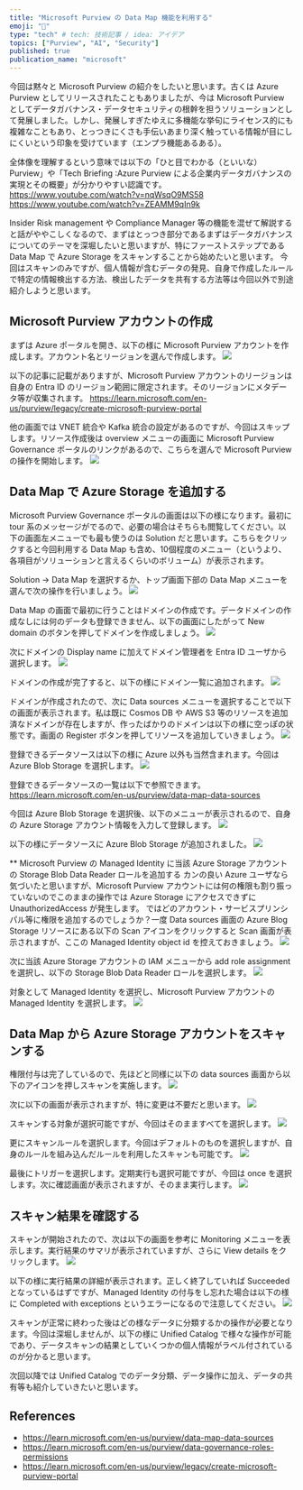 ```yaml
---
title: "Microsoft Purview の Data Map 機能を利用する"
emoji: "🦔"
type: "tech" # tech: 技術記事 / idea: アイデア
topics: ["Purview", "AI", "Security"]
published: true
publication_name: "microsoft"
---
```


今回は黙々と Microsoft Purview の紹介をしたいと思います。古くは Azure Purview としてリリースされたこともありましたが、今は Microsoft Purview としてデータガバナンス・データセキュリティの根幹を担うソリューションとして発展しました。しかし、発展しすぎたゆえに多機能な挙句にライセンス的にも複雑なこともあり、とっつきにくさも手伝いあまり深く触っている情報が目にしにくいという印象を受けています（エンプラ機能あるある）。

全体像を理解するという意味では以下の「ひと目でわかる（といいな） Purview」や「Tech Briefing :Azure Purview による企業内データガバナンスの実現とその概要」が分かりやすい認識です。
https://www.youtube.com/watch?v=nqWsqO9MS58
https://www.youtube.com/watch?v=ZEAMM9qIn9k

Insider Risk management や Compliance Manager 等の機能を混ぜて解説すると話がややこしくなるので、まずはとっつき部分であるまずはデータガバナンスについてのテーマを深堀したいと思いますが、特にファーストステップである Data Map で Azure Storage をスキャンすることから始めたいと思います。
今回はスキャンのみですが、個人情報が含むデータの発見、自身で作成したルールで特定の情報検出する方法、検出したデータを共有する方法等は今回以外で別途紹介しようと思います。


## Microsoft Purview アカウントの作成

まずは Azure ポータルを開き、以下の様に Microsoft Purview アカウントを作成します。アカウント名とリージョンを選んで作成します。
![](/images/mspurview-gettingstarted-01/purview-article-image01.png) 

以下の記事に記載がありますが、Microsoft Purview アカウントのリージョンは自身の Entra ID のリージョン範囲に限定されます。そのリージョンにメタデータ等が収集されます。
https://learn.microsoft.com/en-us/purview/legacy/create-microsoft-purview-portal

他の画面では VNET 統合や Kafka 統合の設定があるのですが、今回はスキップします。リソース作成後は overview メニューの画面に Microsoft Purview Governance ポータルのリンクがあるので、こちらを選んで Microsoft Purview の操作を開始します。
![](/images/mspurview-gettingstarted-01/purview-article-image02.png) 


## Data Map で Azure Storage を追加する

Microsoft Purview Governance ポータルの画面は以下の様になります。最初に tour 系のメッセージがでるので、必要の場合はそちらも閲覧してください。以下の画面左メニューでも最も使うのは Solution だと思います。こちらをクリックすると今回利用する Data Map も含め、10個程度のメニュー（というより、各項目がソリューションと言えるくらいのボリューム）が表示されます。

Solution -> Data Map を選択するか、トップ画面下部の Data Map メニューを選んで次の操作を行いましょう。
![](/images/mspurview-gettingstarted-01/purview-article-image03.png) 

Data Map の画面で最初に行うことはドメインの作成です。データドメインの作成なしには何のデータも登録できません、以下の画面にしたがって New domain のボタンを押してドメインを作成しましょう。
![](/images/mspurview-gettingstarted-01/purview-article-image04.png) 

次にドメインの Display name に加えてドメイン管理者を Entra ID ユーザから選択します。
![](/images/mspurview-gettingstarted-01/purview-article-image05.png) 

ドメインの作成が完了すると、以下の様にドメイン一覧に追加されます。
![](/images/mspurview-gettingstarted-01/purview-article-image06.png) 

ドメインが作成されたので、次に Data sources メニューを選択することで以下の画面が表示されます。私は既に Cosmos DB や AWS S3 等のリソースを追加済なドメインが存在しますが、作ったばかりのドメインは以下の様に空っぽの状態です。画面の Register ボタンを押してリソースを追加していきましょう。
![](/images/mspurview-gettingstarted-01/purview-article-image07.png) 

登録できるデータソースは以下の様に Azure 以外も当然含まれます。今回は Azure Blob Storage を選択します。
![](/images/mspurview-gettingstarted-01/purview-article-image08.png) 

登録できるデータソースの一覧は以下で参照できます。
https://learn.microsoft.com/en-us/purview/data-map-data-sources


今回は Azure Blob Storage を選択後、以下のメニューが表示されるので、自身の Azure Storage アカウント情報を入力して登録します。
![](/images/mspurview-gettingstarted-01/purview-article-image09.png) 

以下の様にデータソースに Azure Blob Storage が追加されました。
![](/images/mspurview-gettingstarted-01/purview-article-image10.png) 

** Microsoft Purview の Managed Identity に当該 Azure Storage アカウントの Storage Blob Data Reader ロールを追加する
カンの良い Azure ユーザなら気づいたと思いますが、Microsoft Purview アカウントには何の権限も割り振っていないのでこのままの操作では Azure Storage にアクセスできずに UnauthorizedAccess が発生します。
ではどのアカウント・サービスプリンシパル等に権限を追加するのでしょうか？一度  Data sources 画面の Azure Blog Storage リソースにある以下の Scan アイコンをクリックすると Scan 画面が表示されますが、ここの Managed Identity object id を控えておきましょう。
![](/images/mspurview-gettingstarted-01/purview-article-image11.png) 

次に当該 Azure Storage アカウントの IAM メニューから add role assignment を選択し、以下の Storage Blob Data Reader ロールを選択します。
![](/images/mspurview-gettingstarted-01/purview-article-image12.png) 

対象として Managed Identity を選択し、Microsoft Purview アカウントの Managed Identity を選択します。
![](/images/mspurview-gettingstarted-01/purview-article-image13.png) 


## Data Map から Azure Storage アカウントをスキャンする
権限付与は完了しているので、先ほどと同様に以下の data sources 画面から以下のアイコンを押しスキャンを実施します。
![](/images/mspurview-gettingstarted-01/purview-article-image14.png) 

次に以下の画面が表示されますが、特に変更は不要だと思います。
![](/images/mspurview-gettingstarted-01/purview-article-image15.png) 

スキャンする対象が選択可能ですが、今回はそのまますべてを選択します。
![](/images/mspurview-gettingstarted-01/purview-article-image16.png) 

更にスキャンルールを選択します。今回はデフォルトのものを選択しますが、自身のルールを組み込んだルールを利用したスキャンも可能です。
![](/images/mspurview-gettingstarted-01/purview-article-image17.png) 

最後にトリガーを選択します。定期実行も選択可能ですが、今回は once を選択します。次に確認画面が表示されますが、そのまま実行します。
![](/images/mspurview-gettingstarted-01/purview-article-image18.png) 


## スキャン結果を確認する

スキャンが開始されたので、次は以下の画面を参考に Monitoring メニューを表示します。実行結果のサマリが表示されていますが、さらに View details をクリックします。
![](/images/mspurview-gettingstarted-01/purview-article-image19.png) 

以下の様に実行結果の詳細が表示されます。正しく終了していれば Succeeded となっているはずですが、Managed Identity の付与をし忘れた場合は以下の様に Completed with exceptions というエラーになるので注意してください。
![](/images/mspurview-gettingstarted-01/purview-article-image20.png) 

スキャンが正常に終わった後はどの様なデータに分類するかの操作が必要となります。今回は深堀しませんが、以下の様に Unified Catalog で様々な操作が可能であり、データスキャンの結果としていくつかの個人情報がラベル付されているのが分かると思います。

次回以降では Unified Catalog でのデータ分類、データ操作に加え、データの共有等も紹介していきたいと思います。


## References 
- https://learn.microsoft.com/en-us/purview/data-map-data-sources
- https://learn.microsoft.com/en-us/purview/data-governance-roles-permissions
- https://learn.microsoft.com/en-us/purview/legacy/create-microsoft-purview-portal